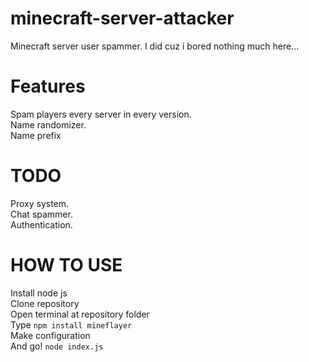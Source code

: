 # minecraft-server-attacker
Minecraft server user spammer. I did cuz i bored nothing much here...

# Features
Spam players every server in every version.
<br>Name randomizer.
<br>Name prefix

# TODO
Proxy system.
<br>Chat spammer.
<br>Authentication.

# HOW TO USE
Install node js
<br>Clone repository
<br>Open terminal at repository folder
<br>Type `npm install mineflayer`
<br>Make configuration
<br>And go! `node index.js`